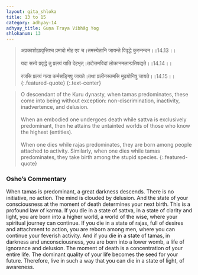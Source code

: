 ```yaml
---
layout: gita_shloka
title: 13 to 15
category: adhyay-14
adhyay_title: Guṇa Traya Vibhāg Yog
shlokanum: 13
---
```


> अप्रकाशोऽप्रवृत्तिश्च प्रमादो मोह एव च।तमस्येतानि जायन्ते विवृद्धे कुरुनन्दन।।14.13।।<br><br>यदा सत्त्वे प्रवृद्धे तु प्रलयं याति देहभृत्।तदोत्तमविदां लोकानमलान्प्रतिपद्यते।।14.14।।<br><br>रजसि प्रलयं गत्वा कर्मसङ्गिषु जायते।तथा प्रलीनस्तमसि मूढयोनिषु जायते।।14.15।।
{:.featured-quote} 
{:.text-center}

> O descendant of the Kuru dynasty, when tamas predominates, these come into being without exception: non-discrimination, inactivity, inadvertence, and delusion.<br><br>When an embodied one undergoes death while sattva is exclusively predominant, then he attains the untainted worlds of those who know the highest (entities).<br><br>When one dies while rajas predominates, they are born among people attached to activity. Similarly, when one dies while tamas predominates, they take birth among the stupid species.
{:.featured-quote}

### Osho’s Commentary
When tamas is predominant, a great darkness descends. There is no initiative, no action. The mind is clouded by delusion.
And the state of your consciousness at the moment of death determines your next birth. This is a profound law of karma.
If you die in a state of sattva, in a state of clarity and light, you are born into a higher world, a world of the wise, where your spiritual journey can continue.
If you die in a state of rajas, full of desires and attachment to action, you are reborn among men, where you can continue your feverish activity.
And if you die in a state of tamas, in darkness and unconsciousness, you are born into a lower womb, a life of ignorance and delusion.
The moment of death is a concentration of your entire life. The dominant quality of your life becomes the seed for your future. Therefore, live in such a way that you can die in a state of light, of awareness.
